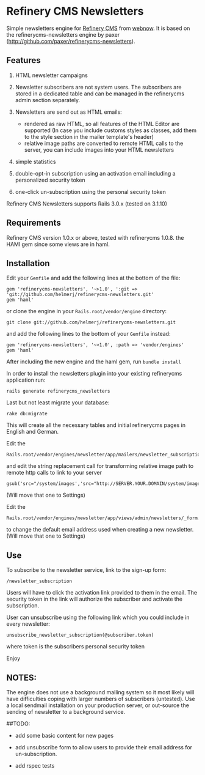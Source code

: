 # Refinery CMS Newsletters 

Simple newsletters engine for [Refinery CMS](http://refinerycms.com) from [webnow](http://web-now.de). It is based on the
refinerycms-newsletters engine by paxer (http://github.com/paxer/refinerycms-newsletters).

## Features

1.  HTML newsletter campaigns

2.  Newsletter subscribers are not system users. The subscribers are stored in a dedicated table and can be managed in the refinerycms admin section separately.

3.  Newsletters are send out as HTML emails:
    -   rendered as raw HTML, so all features of the HTML Editor are supported (In case you include customs styles as classes, add them to the style section in the mailer template's header)
    -   relative image paths are converted to remote HTML calls to the server, you can include images into your HTML newsletters

4.  simple statistics

5.  double-opt-in subscription using an activation email including a personalized security token

6.  one-click un-subscription using the personal security token


Refinery CMS Newsletters supports Rails 3.0.x (tested on 3.1.10)


## Requirements

Refinery CMS version 1.0.x or above, tested with refinerycms 1.0.8.
the HAMl gem since some views are in haml.

## Installation

Edit your ``Gemfile`` and add the following lines at the bottom of the file:

    gem 'refinerycms-newsletters', '~>1.0', ':git => 'git://github.com/helmerj/refinerycms-newsletters.git'
    gem 'haml'

or clone the engine in your ``Rails.root/vendor/engine`` directory:

    git clone git://github.com/helmerj/refinerycms-newsletters.git

and add the following lines to the bottom of your ``Gemfile`` instead:

	gem 'refinerycms-newsletters', '~>1.0', :path => 'vendor/engines'
    gem 'haml'

After including the new engine and the haml gem, run ``bundle install``

In order to install the newsletters plugin into your existing refinerycms application run:

    rails generate refinerycms_newsletters

Last but not least migrate your database:

    rake db:migrate

This will create all the necessary tables and initial refinerycms pages in English and German.

Edit the

    Rails.root/vendor/engines/newsletter/app/mailers/newsletter_subscription_mailer.rb

and edit the string replacement call for transforming relative image path to remote http calls to link to your server

    gsub('src="/system/images','src="http://SERVER.YOUR.DOMAIN/system/images')}

(Will move that one to Settings)

Edit the

    Rails.root/vendor/engines/newsletter/app/views/admin/newsletters/_form.html.haml

to change the default email address used when creating a new newsletter. (Will move that one to Settings)

## Use

To subscribe to the newsletter service, link to the sign-up form:

    /newsletter_subscription

Users will have to click the activation link provided to them in the email. The security token in the link will
authorize the subscriber and activate the subscription.

User can unsubscribe using the following link which you could include in every newsletter:

    unsubscribe_newsletter_subscription(@subscriber.token)

where token is the subscribers personal security token


Enjoy

## NOTES:

The engine does not use a background mailing system so it most likely will have difficulties coping with larger numbers of subscribers (untested).
Use a local sendmail installation on your production server, or out-source the sending of newsletter to a background service.

##TODO:

-   add some basic content for new pages

-   add unsubscribe form to allow users to provide their email address for un-subscription.

-   add rspec tests
